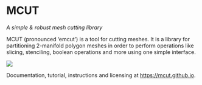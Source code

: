 # MCUT

_A simple & robust mesh cutting library_ 

MCUT (pronounced ‘emcut’) is a tool for cutting meshes. It is a library for 
partitioning 2-manifold polygon meshes in order to perform operations like 
slicing, stenciling, boolean operations and more using one simple interface.

![](https://github.com/cutdigital/mcut.github.io/tree/master/docs/media/repo-teaser/sourcecut-mesh.jpg)

Documentation, tutorial, instructions and licensing at https://mcut.github.io.
